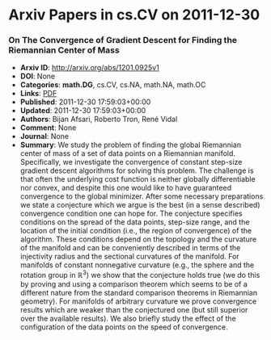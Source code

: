 # Arxiv Papers in cs.CV on 2011-12-30
### On The Convergence of Gradient Descent for Finding the Riemannian Center of Mass
- **Arxiv ID**: http://arxiv.org/abs/1201.0925v1
- **DOI**: None
- **Categories**: **math.DG**, cs.CV, cs.NA, math.NA, math.OC
- **Links**: [PDF](http://arxiv.org/pdf/1201.0925v1)
- **Published**: 2011-12-30 17:59:03+00:00
- **Updated**: 2011-12-30 17:59:03+00:00
- **Authors**: Bijan Afsari, Roberto Tron, René Vidal
- **Comment**: None
- **Journal**: None
- **Summary**: We study the problem of finding the global Riemannian center of mass of a set of data points on a Riemannian manifold. Specifically, we investigate the convergence of constant step-size gradient descent algorithms for solving this problem. The challenge is that often the underlying cost function is neither globally differentiable nor convex, and despite this one would like to have guaranteed convergence to the global minimizer. After some necessary preparations we state a conjecture which we argue is the best (in a sense described) convergence condition one can hope for. The conjecture specifies conditions on the spread of the data points, step-size range, and the location of the initial condition (i.e., the region of convergence) of the algorithm. These conditions depend on the topology and the curvature of the manifold and can be conveniently described in terms of the injectivity radius and the sectional curvatures of the manifold. For manifolds of constant nonnegative curvature (e.g., the sphere and the rotation group in $\mathbb{R}^{3}$) we show that the conjecture holds true (we do this by proving and using a comparison theorem which seems to be of a different nature from the standard comparison theorems in Riemannian geometry). For manifolds of arbitrary curvature we prove convergence results which are weaker than the conjectured one (but still superior over the available results). We also briefly study the effect of the configuration of the data points on the speed of convergence.



